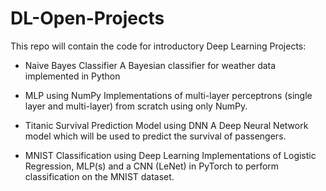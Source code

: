 # DL-Open-Projects

This repo will contain the code for introductory Deep Learning Projects:

- Naive Bayes Classifier
A Bayesian classifier for weather data implemented in Python

- MLP using NumPy
Implementations of multi-layer perceptrons (single layer and multi-layer) from scratch using only NumPy.

- Titanic Survival Prediction Model using DNN
A Deep Neural Network model which will be used to predict the survival of passengers.

- MNIST Classification using Deep Learning
Implementations of Logistic Regression, MLP(s) and a CNN (LeNet) in PyTorch to perform classification on the MNIST dataset.
